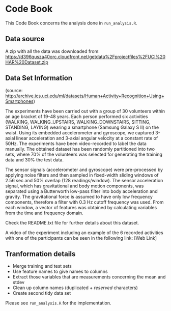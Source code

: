 # Code Book

This Code Book concerns the analysis done in ```run_analysis.R```.

## Data source

A zip with all the data was downloaded from: https://d396qusza40orc.cloudfront.net/getdata%2Fprojectfiles%2FUCI%20HAR%20Dataset.zip

## Data Set Information
(source: http://archive.ics.uci.edu/ml/datasets/Human+Activity+Recognition+Using+Smartphones)

The experiments have been carried out with a group of 30 volunteers within an age bracket of 19-48 years. Each person performed six activities (WALKING, WALKING_UPSTAIRS, WALKING_DOWNSTAIRS, SITTING, STANDING, LAYING) wearing a smartphone (Samsung Galaxy S II) on the waist. Using its embedded accelerometer and gyroscope, we captured 3-axial linear acceleration and 3-axial angular velocity at a constant rate of 50Hz. The experiments have been video-recorded to label the data manually. The obtained dataset has been randomly partitioned into two sets, where 70% of the volunteers was selected for generating the training data and 30% the test data. 

The sensor signals (accelerometer and gyroscope) were pre-processed by applying noise filters and then sampled in fixed-width sliding windows of 2.56 sec and 50% overlap (128 readings/window). The sensor acceleration signal, which has gravitational and body motion components, was separated using a Butterworth low-pass filter into body acceleration and gravity. The gravitational force is assumed to have only low frequency components, therefore a filter with 0.3 Hz cutoff frequency was used. From each window, a vector of features was obtained by calculating variables from the time and frequency domain.

Check the README.txt file for further details about this dataset. 

A video of the experiment including an example of the 6 recorded activities with one of the participants can be seen in the following link: [Web Link]

## Tranformation details

* Merge training and test sets
* Use feature names to give names to columns
* Extract those variables that are measurements concerning the mean and stdev
* Clean up column names (duplicated + _reserved_ characters)
* Create second tidy data set

Please see ```run_analysis.R``` for the implementation.



